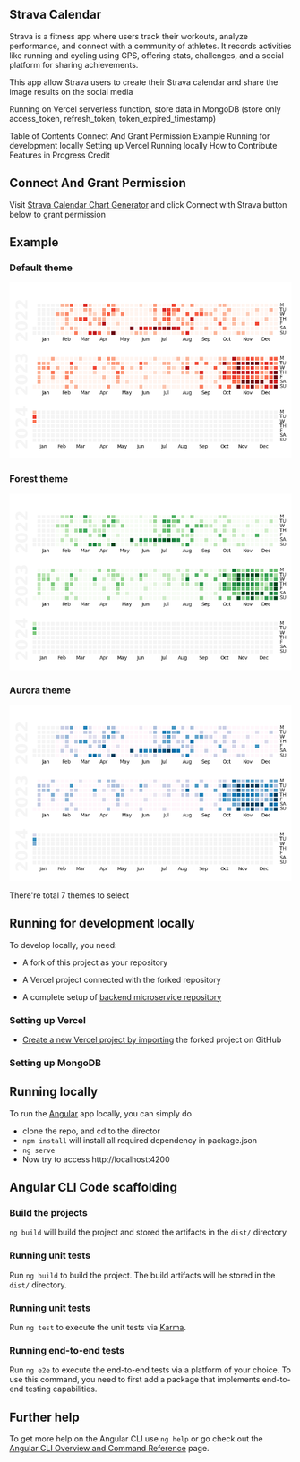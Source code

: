 ## Strava Calendar

Strava is a fitness app where users track their workouts, analyze performance, and connect with a community of athletes. It records activities like running and cycling using GPS, offering stats, challenges, and a social platform for sharing achievements.

This app allow Strava users to create their Strava calendar and share the image results on the social media

Running on Vercel serverless function, store data in MongoDB (store only access_token, refresh_token, token_expired_timestamp)

Table of Contents
Connect And Grant Permission
Example
Running for development locally
Setting up Vercel
Running locally
How to Contribute
Features in Progress
Credit

## Connect And Grant Permission

Visit
[Strava Calendar Chart Generator](strava-calender.vercel.app) and click Connect with Strava button below to grant permission

## Example

### Default theme

![theme-reds](/src/assets/preview-image/theme-Reds.png)

### Forest theme

![theme-greens](/src/assets/preview-image/theme-Greens.png)

### Aurora theme

![theme-PuBu](/src/assets/preview-image/theme-PuBu.png)

There're total 7 themes to select

## Running for development locally

To develop locally, you need:

- A fork of this project as your repository
- A Vercel project connected with the forked repository

- A complete setup of [backend microservice repository](https://github.com/handsamtw/strava-calender-api)

### Setting up Vercel

- [Create a new Vercel project by importing](https://vercel.com/import) the forked project on GitHub

### Setting up MongoDB

## Running locally

To run the [Angular](https://angular.io/) app locally, you can simply do

- clone the repo, and cd to the director
- `npm install` will install all required dependency in package.json
- `ng serve`
- Now try to access http://localhost:4200

## Angular CLI Code scaffolding

### Build the projects

`ng build` will build the project and stored the artifacts in the `dist/` directory

### Running unit tests

Run `ng build` to build the project. The build artifacts will be stored in the `dist/` directory.

### Running unit tests

Run `ng test` to execute the unit tests via [Karma](https://karma-runner.github.io).

### Running end-to-end tests

Run `ng e2e` to execute the end-to-end tests via a platform of your choice. To use this command, you need to first add a package that implements end-to-end testing capabilities.

## Further help

To get more help on the Angular CLI use `ng help` or go check out the [Angular CLI Overview and Command Reference](https://angular.io/cli) page.
